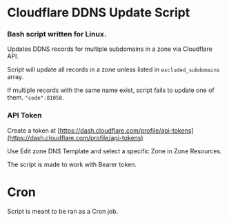 # Cloudflare DDNS Update Script

### Bash script written for Linux.

Updates DDNS records for multiple subdomains in a zone via Cloudflare API.

Script will update all records in a zone unless listed in `excluded_subdomains` array.

If multiple records with the same name exist, script fails to update one of them. `"code":81058`.

### API Token

Create a token at [https://dash.cloudflare.com/profile/api-tokens](https://dash.cloudflare.com/profile/api-tokens)

Use Edit zone DNS Template and select a specific Zone in Zone Resources.

The script is made to work with Bearer token. 

# Cron

Script is meant to be ran as a Cron job.

